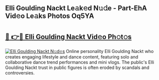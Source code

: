 ## Elli Goulding Nackt Le𝚊k𝚎d N𝚞𝚍e - Part-EhA Vid𝚎o Le𝚊ks Photos Oq5YA

# <h2><a href="http://fb7cuo6.evod.top/?m=Elli+Goulding+Nackt">🔗 👉🔴 Elli Goulding Nackt Vid𝚎o Ph𝚘t𝚘s</a></h2>

[![Elli Goulding Nackt N𝚞d𝚎s](https://i.imgur.com/8V9OHl7.gif)](http://fb7cuo6.evod.top/?m=Elli+Goulding+Nackt)
Online personality Elli Goulding Nackt who creates engaging lifestyle and dance content, featuring solo and collaborative dance trend performances and mini vlogs. The public's Elli Goulding Nackt trust in public figures is often eroded by scandals and controversies. 
